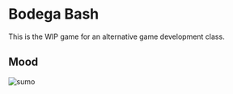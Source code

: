 # Bodega Bash
This is the WIP game for an alternative game development class.


## Mood
![sumo](http://4.bp.blogspot.com/-INJl9XKVSXo/U9W_2LZ_laI/AAAAAAAACSE/xxuGiKnppgY/s1600/fatty.png)
